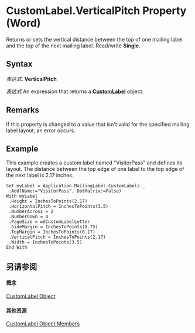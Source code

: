 
# CustomLabel.VerticalPitch Property (Word)

Returns or sets the vertical distance between the top of one mailing label and the top of the next mailing label. Read/write  **Single**.


## Syntax

 _表达式_. **VerticalPitch**

 _表达式_ An expression that returns a **[CustomLabel](a89ff4e1-ff8a-8a8f-afa2-6071bb49355b.md)** object.


## Remarks

If this property is changed to a value that isn't valid for the specified mailing label layout, an error occurs.


## Example

This example creates a custom label named "VisitorPass" and defines its layout. The distance between the top edge of one label to the top edge of the next label is 2.17 inches.


```
Set myLabel = Application.MailingLabel.CustomLabels _ 
 .Add(Name:="VisitorPass", DotMatrix:=False) 
With myLabel 
 .Height = InchesToPoints(2.17) 
 .HorizontalPitch = InchesToPoints(3.5) 
 .NumberAcross = 2 
 .NumberDown = 4 
 .PageSize = wdCustomLabelLetter 
 .SideMargin = InchesToPoints(0.75) 
 .TopMargin = InchesToPoints(0.17) 
 .VerticalPitch = InchesToPoints(2.17) 
 .Width = InchesToPoints(3.5) 
End With
```


## 另请参阅


#### 概念


[CustomLabel Object](a89ff4e1-ff8a-8a8f-afa2-6071bb49355b.md)
#### 其他资源


[CustomLabel Object Members](http://msdn.microsoft.com/library/92ab60f7-48c8-151c-df5a-31aa885ec269%28Office.15%29.aspx)